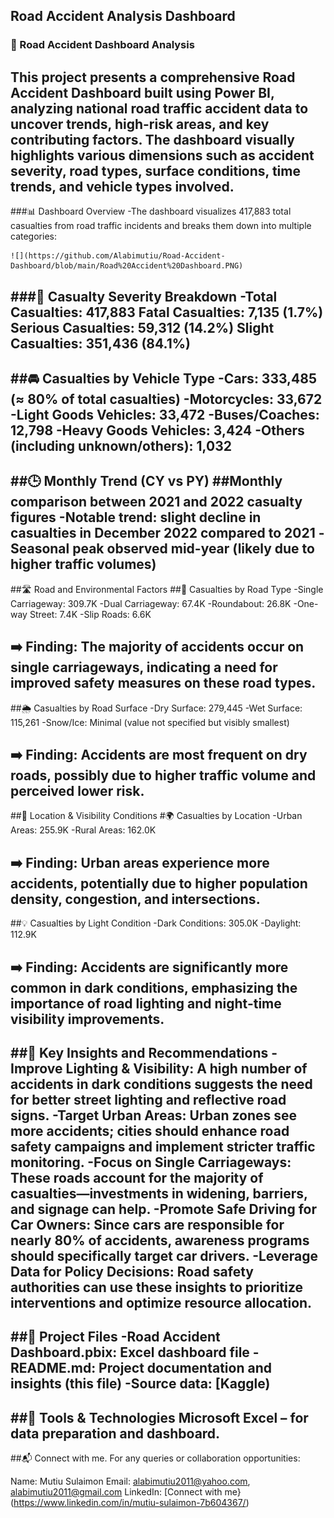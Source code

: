 


## Road Accident Analysis Dashboard

### 🚦 Road Accident Dashboard Analysis
This project presents a comprehensive Road Accident Dashboard built using Power BI, analyzing national road traffic accident data to uncover trends, high-risk areas, and key contributing factors. The dashboard visually highlights various dimensions such as accident severity, road types, surface conditions, time trends, and vehicle types involved.
---
###📊 Dashboard Overview
-The dashboard visualizes 417,883 total casualties from road traffic incidents and breaks them down into multiple categories:

    ![](https://github.com/Alabimutiu/Road-Accident-Dashboard/blob/main/Road%20Accident%20Dashboard.PNG)

###🔢 Casualty Severity Breakdown
-**Total Casualties:** 417,883
Fatal Casualties: 7,135 (1.7%)
Serious Casualties: 59,312 (14.2%)
Slight Casualties: 351,436 (84.1%)
---
##🚘 Casualties by Vehicle Type
-Cars: 333,485 (≈ 80% of total casualties)
-Motorcycles: 33,672
-Light Goods Vehicles: 33,472
-Buses/Coaches: 12,798
-Heavy Goods Vehicles: 3,424
-Others (including unknown/others): 1,032
---

##🕒 Monthly Trend (CY vs PY)
##Monthly comparison between 2021 and 2022 casualty figures
-Notable trend: slight decline in casualties in December 2022 compared to 2021
-Seasonal peak observed mid-year (likely due to higher traffic volumes)
---

##🛣️ Road and Environmental Factors
##🚧 Casualties by Road Type
-Single Carriageway: 309.7K
-Dual Carriageway: 67.4K
-Roundabout: 26.8K
-One-way Street: 7.4K
-Slip Roads: 6.6K

➡️ Finding: The majority of accidents occur on single carriageways, indicating a need for improved safety measures on these road types.
---

##🌦️ Casualties by Road Surface
-Dry Surface: 279,445
-Wet Surface: 115,261
-Snow/Ice: Minimal (value not specified but visibly smallest)

➡️ Finding: Accidents are most frequent on dry roads, possibly due to higher traffic volume and perceived lower risk.
---

##📍 Location & Visibility Conditions
#🌍 Casualties by Location
-Urban Areas: 255.9K
-Rural Areas: 162.0K

➡️ Finding: Urban areas experience more accidents, potentially due to higher population density, congestion, and intersections.
---

##💡 Casualties by Light Condition
-Dark Conditions: 305.0K
-Daylight: 112.9K

➡️ Finding: Accidents are significantly more common in dark conditions, emphasizing the importance of road lighting and night-time visibility improvements.
---
##📌 Key Insights and Recommendations
-Improve Lighting & Visibility: A high number of accidents in dark conditions suggests the need for better street lighting and reflective road signs.
-Target Urban Areas: Urban zones see more accidents; cities should enhance road safety campaigns and implement stricter traffic monitoring.
-Focus on Single Carriageways: These roads account for the majority of casualties—investments in widening, barriers, and signage can help.
-Promote Safe Driving for Car Owners: Since cars are responsible for nearly 80% of accidents, awareness programs should specifically target car drivers.
-Leverage Data for Policy Decisions: Road safety authorities can use these insights to prioritize interventions and optimize resource allocation.
---

##📁 Project Files
-Road Accident Dashboard.pbix: Excel dashboard file
-README.md: Project documentation and insights (this file)
-Source data: [Kaggle)
---

##📌 Tools & Technologies
Microsoft Excel – for data preparation and dashboard.
---

##📬 Connect with me.
For any queries or collaboration opportunities:

Name: Mutiu Sulaimon
Email: alabimutiu2011@yahoo.com, alabimutiu2011@gmail.com
LinkedIn: [Connect with me}(https://www.linkedin.com/in/mutiu-sulaimon-7b604367/)
